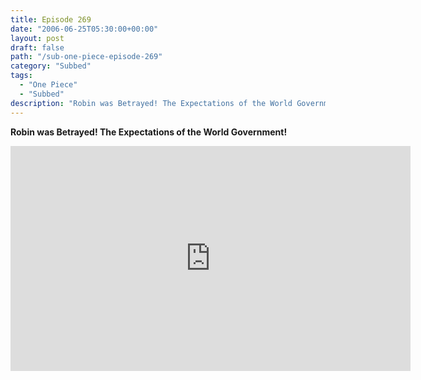 ```yaml
---
title: Episode 269
date: "2006-06-25T05:30:00+00:00"
layout: post
draft: false
path: "/sub-one-piece-episode-269"
category: "Subbed"
tags:
  - "One Piece"
  - "Subbed"
description: "Robin was Betrayed! The Expectations of the World Government!"
---
```


**Robin was Betrayed! The Expectations of the World Government!**

<iframe width="640" height="360" src="https://www.rapidvideo.com/e/FXQHGCT6U5" frameborder="0" marginwidth=0 marginheight=0 scrolling=no allowfullscreen></iframe>

